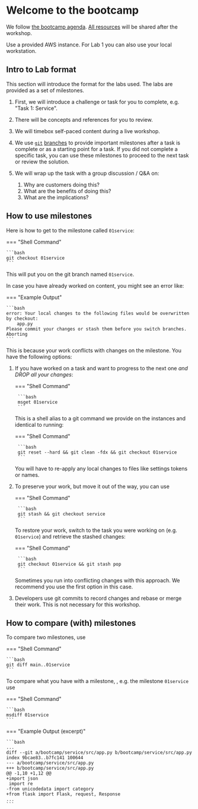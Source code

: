 # Welcome to the bootcamp

We follow [the bootcamp agenda][agenda]. [All resources][content] will be shared after the workshop.

[agenda]: https://docs.google.com/spreadsheets/d/1gveb5v_MUqYxnMiR57YCksEHlvmXWtDsaLAdpJhcXs0/edit#gid=1068297315

[content]: https://drive.google.com/drive/folders/1zZ8N_eWWjoyV7_ypi_meCrrm7-GTn_gz

Use a provided AWS instance. For Lab 1 you can also use your local workstation.

## Intro to Lab format

This section will introduce the format for the labs used. The labs are provided as a set of milestones.

1. First, we will introduce a challenge or task for you to complete, e.g. "Task 1: Service".

1. There will be concepts and references for you to review.

1. We will timebox self-paced content during a live workshop.

1. We use [`git`][git] [branches][git-branches] to provide important milestones after a task is complete or as a starting point for a task. If you did not complete a specific task, you can use these milestones to proceed to the next task or review the solution.

1. We will wrap up the task with a group discussion / Q&A on:
    1. Why are customers doing this?
    1. What are the benefits of doing this?
    1. What are the implications?

## How to use milestones

Here is how to get to the milestone called `01service`:

=== "Shell Command"

    ```bash
    git checkout 01service
    ```

This will put you on the git branch named `01service`.

In case you have already worked on content, you might see an error like:

=== "Example Output"

    ```bash
    error: Your local changes to the following files would be overwritten by checkout:
        app.py
    Please commit your changes or stash them before you switch branches.
    Aborting
    ```

This is because your work conflicts with changes on the milestone. You have the following options:

1. If you have worked on a task and want to progress to the next one *and DROP all your changes*:

    === "Shell Command"

        ```bash
        msget 01service
        ```

    This is a shell alias to a git command we provide on the instances and identical to running:

    === "Shell Command"

        ```bash
        git reset --hard && git clean -fdx && git checkout 01service
        ```

    You will have to re-apply any local changes to files like settings tokens or names.

1. To preserve your work, but move it out of the way, you can use

    === "Shell Command"

        ```bash
        git stash && git checkout service
        ```

    To restore your work, switch to the task you were working on (e.g. `01service`) and retrieve the stashed changes:

    === "Shell Command"

        ```bash
        git checkout 01service && git stash pop
        ```

    Sometimes you run into conflicting changes with this approach. We recommend you use the first option in this case.

1. Developers use git commits to record changes and rebase or merge their work. This is not necessary for this workshop.

## How to compare (with) milestones

To compare two milestones, use

=== "Shell Command"

    ```bash
    git diff main..01service
    ```

To compare what you have with a milestone, , e.g. the milestone `01service` use

=== "Shell Command"

    ```bash
    msdiff 01service
    ```

=== "Example Output (excerpt)"

    ```bash
    ...
    diff --git a/bootcamp/service/src/app.py b/bootcamp/service/src/app.py
    index 9bcae83..b7fc141 100644
    --- a/bootcamp/service/src/app.py
    +++ b/bootcamp/service/src/app.py
    @@ -1,10 +1,12 @@
    +import json
     import re
    -from unicodedata import category
    +from flask import Flask, request, Response
    ...
    ```

[git]: https://git-scm.com/about
[git-branches]: https://backlog.com/git-tutorial/using-branches/
